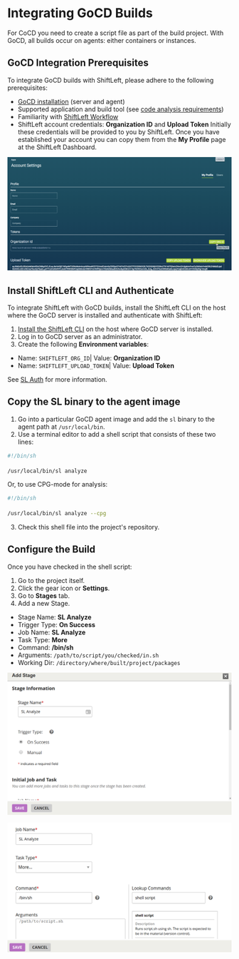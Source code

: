 # Integrating GoCD Builds

For CoCD you need to create a script file as part of the build project. With GoCD, all builds occur on agents: either containers or instances. 

## GoCD Integration Prerequisites

To integrate GoCD builds with ShiftLeft, please adhere to the following prerequisites:

- [GoCD installation](https://docs.gocd.org/current/installation/) (server and agent)
- Supported application and build tool (see [code analysis requirements](../getting-started/shiftleft-requirements.md))
- Familiarity with [ShiftLeft Workflow](../getting-started/getting-started.md) 
- ShiftLeft account credentials: **Organization ID** and **Upload Token**
Initially these credentials will be provided to you by ShiftLeft. Once you have established your account you can copy them from the **My Profile** page at the ShiftLeft Dashboard.

![Get ShiftLeft Account Credentials](copy-org.png)

## Install ShiftLeft CLI and Authenticate

To integrate ShiftLeft with GoCD builds, install the ShiftLeft CLI on the host where the GoCD server is installed and authenticate with ShiftLeft: 

1. [Install the ShiftLeft CLI](../getting-started/using-sl-the-shiftleft-cli.md) on the host where GoCD server is installed.
2. Log in to GoCD server as an administrator. 
3. Create the following **Environment variables**:
 * Name: `SHIFTLEFT_ORG_ID`| Value: **Organization ID**
 * Name: `SHIFTLEFT_UPLOAD_TOKEN`| Value: **Upload Token**

See [SL Auth](../getting-started/authenticating-with-shiftleft.md) for more information.

## Copy the SL binary to the agent image

1. Go into a particular GoCD agent image and add the `sl` binary to the agent path at `/usr/local/bin`.
2. Use a terminal editor to add a shell script that consists of these two lines:

```bash
#!/bin/sh

/usr/local/bin/sl analyze
```

Or, to use CPG-mode for analysis:

```bash
#!/bin/sh

/usr/local/bin/sl analyze --cpg
```

3. Check this shell file into the project's repository.

## Configure the Build

Once you have checked in the shell script:

1. Go to the project itself.
2. Click the gear icon or **Settings**.
3. Go to **Stages** tab.
4. Add a new Stage.
- Stage Name: **SL Analyze**
- Trigger Type: **On Success**
- Job Name: **SL Analyze** 
- Task Type: **More**
- Command: **/bin/sh**
- Arguments: `/path/to/script/you/checked/in.sh`
- Working Dir: `/directory/where/built/project/packages`

![GoCD Stage Part 1 of 2](gocd1.png)

![GoCD Stage Part 2 of 2](gocd2.png)
